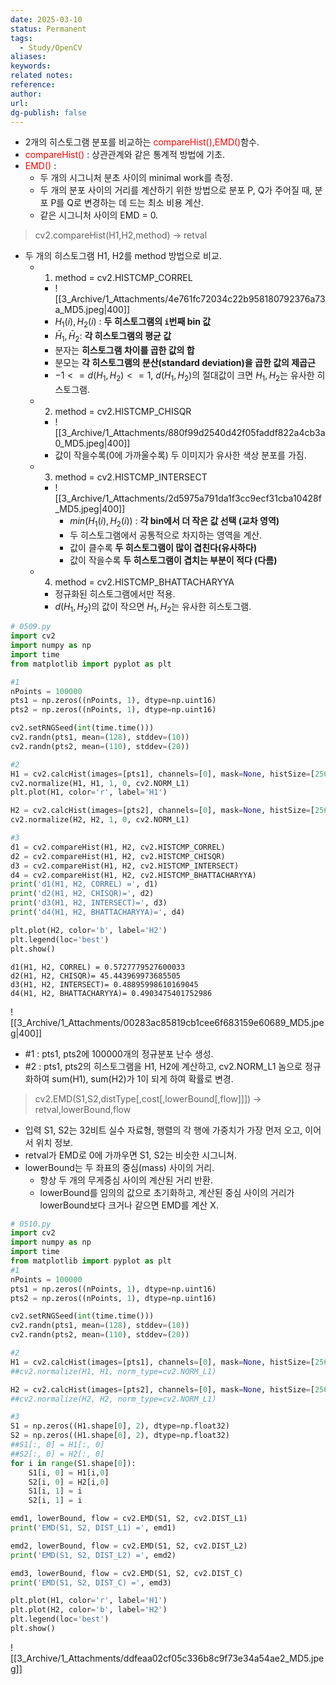 ```yaml
---
date: 2025-03-10
status: Permanent
tags: 
  - Study/OpenCV
aliases: 
keywords: 
related notes: 
reference: 
author: 
url: 
dg-publish: false
---
```

- 2개의 히스토그램 분포를 비교하는 <span style="color:red;">compareHist(),EMD()</span>함수.
- <span style="color:red;">compareHist()</span> : 상관관계와 같은 통계적 방법에 기초.
- <span style="color:red;">EMD()</span> : 
	- 두 개의 시그니처 분초 사이의 minimal work를 측정.
	- 두 개의 분포 사이의 거리를 계산하기 위한 방법으로 분포 P, Q가 주어질 때, 분포 P를 Q로 변경하는 데 드는 최소 비용 계산. 
	- 같은 시그니처 사이의 EMD = 0.

>cv2.compareHist(H1,H2,method) -> retval
- 두 개의 히스토그램 H1, H2를 method 방법으로 비교.
	- 1. method = cv2.HISTCMP_CORREL
		- ![[3_Archive/1_Attachments/4e761fc72034c22b958180792376a73a_MD5.jpeg|400]]
		- $H_1​(i),H_2​(i)$ : **두 히스토그램의 `i`번째 bin 값**
		- $\bar{H}_1, \bar{H}_2$​ : **각 히스토그램의 평균 값**
		- 분자는 **히스토그램 차이를 곱한 값의 합**
		- 분모는 **각 히스토그램의 분산(standard deviation)을 곱한 값의 제곱근**
		- $-1<=d(H_1,H_2)<=1$, $d(H_1,H_2)$의 절대값이 크면 $H_1,H_2$는 유사한 히스토그램.
	- 2. method = cv2.HISTCMP_CHISQR
		- ![[3_Archive/1_Attachments/880f99d2540d42f05faddf822a4cb3a0_MD5.jpeg|400]]
		- 값이 작을수록(0에 가까울수록) 두 이미지가 유사한 색상 분포를 가짐.
	- 3. method = cv2.HISTCMP_INTERSECT
		- ![[3_Archive/1_Attachments/2d5975a791da1f3cc9ecf31cba10428f_MD5.jpeg|400]]
			- $`min(H_1(i), H_2(i))`$ : **각 bin에서 더 작은 값 선택 (교차 영역)**
			- 두 히스토그램에서 공통적으로 차지하는 영역을 계산.
			- 값이 클수록 **두 히스토그램이 많이 겹친다(유사하다)**
			- 값이 작을수록 **두 히스토그램이 겹치는 부분이 적다 (다름)**
	- 4. method = cv2.HISTCMP_BHATTACHARYYA
		- 정규화된 히스토그램에서만 적용.
		- $d(H_1,H_2)$의 값이 작으면 $H_1,H_2$는 유사한 히스토그램.

```python
# 0509.py
import cv2
import numpy as np
import time
from matplotlib import pyplot as plt  

#1
nPoints = 100000
pts1 = np.zeros((nPoints, 1), dtype=np.uint16)
pts2 = np.zeros((nPoints, 1), dtype=np.uint16)

cv2.setRNGSeed(int(time.time()))
cv2.randn(pts1, mean=(128), stddev=(10))
cv2.randn(pts2, mean=(110), stddev=(20))

#2
H1 = cv2.calcHist(images=[pts1], channels=[0], mask=None, histSize=[256], ranges=[0, 256])
cv2.normalize(H1, H1, 1, 0, cv2.NORM_L1)
plt.plot(H1, color='r', label='H1')

H2 = cv2.calcHist(images=[pts2], channels=[0], mask=None, histSize=[256], ranges=[0, 256])
cv2.normalize(H2, H2, 1, 0, cv2.NORM_L1)

#3
d1 = cv2.compareHist(H1, H2, cv2.HISTCMP_CORREL)
d2 = cv2.compareHist(H1, H2, cv2.HISTCMP_CHISQR)
d3 = cv2.compareHist(H1, H2, cv2.HISTCMP_INTERSECT)
d4 = cv2.compareHist(H1, H2, cv2.HISTCMP_BHATTACHARYYA)
print('d1(H1, H2, CORREL) =', d1)
print('d2(H1, H2, CHISQR)=', d2)
print('d3(H1, H2, INTERSECT)=', d3)
print('d4(H1, H2, BHATTACHARYYA)=', d4)

plt.plot(H2, color='b', label='H2')
plt.legend(loc='best')
plt.show()
```

```output
d1(H1, H2, CORREL) = 0.5727779527600033
d2(H1, H2, CHISQR)= 45.443969973685505
d3(H1, H2, INTERSECT)= 0.48895998610169045
d4(H1, H2, BHATTACHARYYA)= 0.4903475401752986
```
![[3_Archive/1_Attachments/00283ac85819cb1cee6f683159e60689_MD5.jpeg|400]]
- #1 : pts1, pts2에 100000개의 정규분포 난수 생성.
- #2 : pts1, pts2의 히스토그램을 H1, H2에 계산하고, cv2.NORM_L1 놈으로 정규화하여 sum(H1), sum(H2)가 1이 되게 하여 확률로 변경.

>cv2.EMD(S1,S2,distType[,cost[,lowerBound[,flow]]]) -> retval,lowerBound,flow
- 입력 S1, S2는 32비트 실수 자료형, 행렬의 각 행에 가중치가 가장 먼저 오고, 이어서 위치 정보.
- retval가 EMD로 0에 가까우면 S1, S2는 비슷한 시그니쳐.
- lowerBound는 두 좌표의 중심(mass) 사이의 거리.
	- 항상 두 개의 무게중심 사이의 계산된 거리 반환.
	- lowerBound를 임의의 값으로 초기화하고, 계산된 중심 사이의 거리가 lowerBound보다 크거나 같으면 EMD를 계산 X.
```python
# 0510.py
import cv2
import numpy as np
import time
from matplotlib import pyplot as plt
#1
nPoints = 100000
pts1 = np.zeros((nPoints, 1), dtype=np.uint16)
pts2 = np.zeros((nPoints, 1), dtype=np.uint16)

cv2.setRNGSeed(int(time.time()))
cv2.randn(pts1, mean=(128), stddev=(10))
cv2.randn(pts2, mean=(110), stddev=(20))

#2
H1 = cv2.calcHist(images=[pts1], channels=[0], mask=None, histSize=[256], ranges=[0, 256])
##cv2.normalize(H1, H1, norm_type=cv2.NORM_L1)

H2 = cv2.calcHist(images=[pts2], channels=[0], mask=None, histSize=[256], ranges=[0, 256])
##cv2.normalize(H2, H2, norm_type=cv2.NORM_L1)

#3
S1 = np.zeros((H1.shape[0], 2), dtype=np.float32)
S2 = np.zeros((H1.shape[0], 2), dtype=np.float32)
##S1[:, 0] = H1[:, 0]
##S2[:, 0] = H2[:, 0]
for i in range(S1.shape[0]):
	S1[i, 0] = H1[i,0]
	S2[i, 0] = H2[i,0]
	S1[i, 1] = i
	S2[i, 1] = i

emd1, lowerBound, flow = cv2.EMD(S1, S2, cv2.DIST_L1)
print('EMD(S1, S2, DIST_L1) =', emd1)

emd2, lowerBound, flow = cv2.EMD(S1, S2, cv2.DIST_L2)
print('EMD(S1, S2, DIST_L2) =', emd2)

emd3, lowerBound, flow = cv2.EMD(S1, S2, cv2.DIST_C)
print('EMD(S1, S2, DIST_C) =', emd3)

plt.plot(H1, color='r', label='H1')
plt.plot(H2, color='b', label='H2')
plt.legend(loc='best')
plt.show()
```
![[3_Archive/1_Attachments/ddfeaa02cf05c336b8c9f73e34a54ae2_MD5.jpeg]]